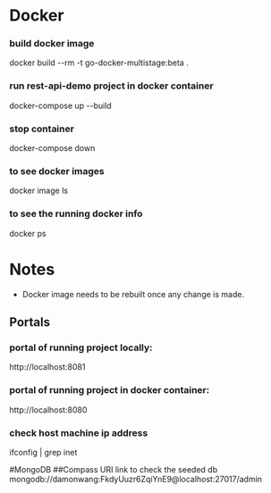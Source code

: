 # Docker

### build docker image
docker build --rm -t go-docker-multistage:beta .

### run rest-api-demo project in docker container
<!-- docker run -d -p 8080:8081 --name rest-api-demo-app go-docker-multistage:beta -->
docker-compose up --build

### stop container
docker-compose down

### to see docker images
docker image ls

### to see the running docker info
docker ps

# Notes
* Docker image needs to be rebuilt once any change is made. 

## Portals
### portal of running project locally:
http://localhost:8081
### portal of running project in docker container:
http://localhost:8080


### check host machine ip address
ifconfig | grep inet

#MongoDB
##Compass URI link to check the seeded db
mongodb://damonwang:FkdyUuzr6ZqiYnE9@localhost:27017/admin 